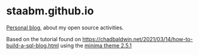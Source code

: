# staabm.github.io

[Personal blog](https://staabm.github.io/), about my open source activities.

Based on the tutorial found on https://chadbaldwin.net/2021/03/14/how-to-build-a-sql-blog.html
using the [minima theme 2.5.1](https://github.com/jekyll/minima)
